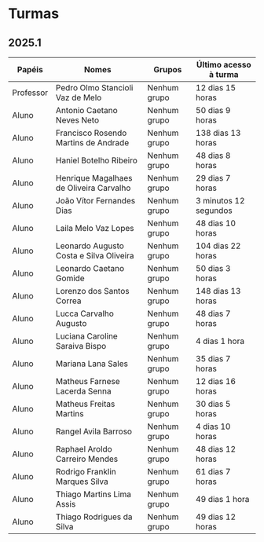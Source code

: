# Turmas

## 2025.1

| Papéis    | Nomes                                   | Grupos       | Último acesso à turma |
| --------- | --------------------------------------- | ------------ | --------------------- |
| Professor | Pedro Olmo Stancioli Vaz de Melo        | Nenhum grupo | 12 dias 15 horas      |
| Aluno     | Antonio Caetano Neves Neto              | Nenhum grupo | 50 dias 9 horas       |
| Aluno     | Francisco Rosendo Martins de Andrade    | Nenhum grupo | 138 dias 13 horas     |
| Aluno     | Haniel Botelho Ribeiro                  | Nenhum grupo | 48 dias 8 horas       |
| Aluno     | Henrique Magalhaes de Oliveira Carvalho | Nenhum grupo | 29 dias 7 horas       |
| Aluno     | João Vítor Fernandes Dias               | Nenhum grupo | 3 minutos 12 segundos |
| Aluno     | Laila Melo Vaz Lopes                    | Nenhum grupo | 48 dias 10 horas      |
| Aluno     | Leonardo Augusto Costa e Silva Oliveira | Nenhum grupo | 104 dias 22 horas     |
| Aluno     | Leonardo Caetano Gomide                 | Nenhum grupo | 50 dias 3 horas       |
| Aluno     | Lorenzo dos Santos Correa               | Nenhum grupo | 148 dias 13 horas     |
| Aluno     | Lucca Carvalho Augusto                  | Nenhum grupo | 48 dias 7 horas       |
| Aluno     | Luciana Caroline Saraiva Bispo          | Nenhum grupo | 4 dias 1 hora         |
| Aluno     | Mariana Lana Sales                      | Nenhum grupo | 35 dias 7 horas       |
| Aluno     | Matheus Farnese Lacerda Senna           | Nenhum grupo | 12 dias 16 horas      |
| Aluno     | Matheus Freitas Martins                 | Nenhum grupo | 30 dias 5 horas       |
| Aluno     | Rangel Avila Barroso                    | Nenhum grupo | 4 dias 10 horas       |
| Aluno     | Raphael Aroldo Carreiro Mendes          | Nenhum grupo | 48 dias 12 horas      |
| Aluno     | Rodrigo Franklin Marques Silva          | Nenhum grupo | 61 dias 7 horas       |
| Aluno     | Thiago Martins Lima Assis               | Nenhum grupo | 49 dias 1 hora        |
| Aluno     | Thiago Rodrigues da Silva               | Nenhum grupo | 49 dias 12 horas      |
